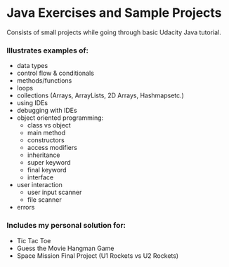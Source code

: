 # Java Exercises and Sample Projects

Consists of small projects while going through basic Udacity Java tutorial.

### Illustrates examples of:
- data types
- control flow & conditionals
- methods/functions
- loops
- collections (Arrays, ArrayLists, 2D Arrays, Hashmapsetc.)
- using IDEs
- debugging with IDEs
- object oriented programming:
    - class vs object
    - main method
    - constructors
    - access modifiers
    - inheritance
    - super keyword
    - final keyword
    - interface
- user interaction
    - user input scanner
    - file scanner
- errors

### Includes my personal solution for:
- Tic Tac Toe 
- Guess the Movie Hangman Game
- Space Mission Final Project (U1 Rockets vs U2 Rockets)